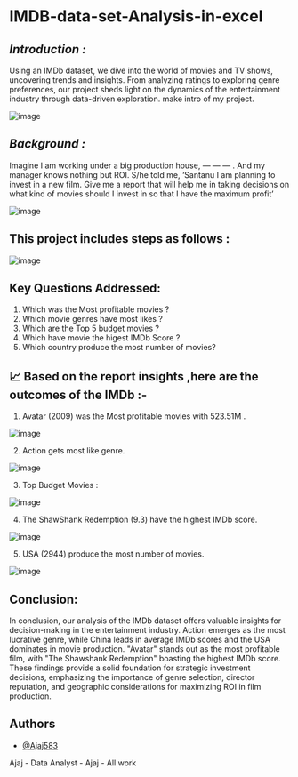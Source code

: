 # IMDB-data-set-Analysis-in-excel


***Introduction :***
-
Using an IMDb dataset, we dive into the world of movies and TV shows, uncovering trends and insights. From analyzing ratings to exploring genre preferences, our project sheds light on the dynamics of the entertainment industry through data-driven exploration. make intro of my project.<p align="center">

![image](https://github.com/Ajaj583/IMDB-data-set-Analysis-in-excel/assets/158480555/63eb025c-4b48-41bc-9c5c-bfa5715a21fc)


***Background :***
-
Imagine I am working under a big production house, — — — . And my manager knows nothing but ROI. S/he told me, ‘Santanu I am planning to invest in a new film. Give me a report that will help me in taking decisions on what kind of movies should I invest in so that I have the maximum profit’

![image](https://github.com/Ajaj583/IMDB-data-set-Analysis-in-excel/assets/158480555/39e15a58-2383-4005-a318-2c0745879b3d)



 This project includes steps as follows :
 -
![image](https://github.com/Ajaj583/IMDB-data-set-Analysis-in-excel/assets/158480555/ac2ed36d-eb3b-4128-bdaf-e2c3930b0b5e)


 Key Questions Addressed:
 -
 1. Which was the Most profitable movies ?
 2. Which movie genres have most likes ?
 3. Which are the Top 5 budget movies ?
 4. Which have movie the higest IMDb Score ?
 5. Which country produce the most number of movies?

 📈 Based on the report insights ,here are the outcomes of the IMDb :- 
 -
 
  1. Avatar (2009) was the Most profitable movies with 523.51M .
  
  ![image](https://github.com/Ajaj583/IMDB-data-set-Analysis-in-excel/assets/158480555/6f51ae73-0d14-4b69-8527-b6b66c222208)


  2. Action gets most like genre.
 
 ![image](https://github.com/Ajaj583/IMDB-data-set-Analysis-in-excel/assets/158480555/3c175617-76b6-4942-9a62-e5a30128d3f9)


  3. Top Budget Movies :
  
  ![image](https://github.com/Ajaj583/IMDB-data-set-Analysis-in-excel/assets/158480555/c35c1312-66ce-4a2a-be15-dec2e42428e9)

  4. The ShawShank Redemption (9.3) have the highest IMDb score.
 
 ![image](https://github.com/Ajaj583/IMDB-data-set-Analysis-in-excel/assets/158480555/6e2cb7d6-f304-45aa-a50f-1a45eef00ac3)

  5. USA (2944) produce the most number of movies.
 
 ![image](https://github.com/Ajaj583/IMDB-data-set-Analysis-in-excel/assets/158480555/2ef195f2-deb3-41e2-9d3d-8a4126edbf1b)



Conclusion:
-
In conclusion, our analysis of the IMDb dataset offers valuable insights for decision-making in the entertainment industry. Action emerges as the most lucrative genre, while China leads in average IMDb scores and the USA dominates in movie production. "Avatar" stands out as the most profitable film, with "The Shawshank Redemption" boasting the highest IMDb score. These findings provide a solid foundation for strategic investment decisions, emphasizing the importance of genre selection, director reputation, and geographic considerations for maximizing ROI in film production.


## Authors

- [@Ajaj583](https://github.com/Ajaj583)

Ajaj - Data Analyst - Ajaj - All work

